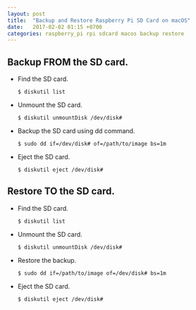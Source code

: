 ```yaml
---
layout: post
title:  "Backup and Restore Raspberry Pi SD Card on macOS"
date:   2017-02-02 01:15 +0700
categories: raspberry_pi rpi sdcard macos backup restore
---
```

## Backup FROM the SD card.

- Find the SD card.

    `$ diskutil list`

- Unmount the SD card.

	`$ diskutil unmountDisk /dev/disk#`

- Backup the SD card using dd command.

	`$ sudo dd if=/dev/disk# of=/path/to/image bs=1m`

- Eject the SD card.

	`$ diskutil eject /dev/disk#`

## Restore TO the SD card.

- Find the SD card.

	`$ diskutil list`

- Unmount the SD card.

	`$ diskutil unmountDisk /dev/disk#`

- Restore the backup.

	`$ sudo dd if=/path/to/image of=/dev/disk# bs=1m`

- Eject the SD card.

	`$ diskutil eject /dev/disk#`
